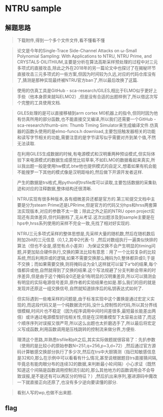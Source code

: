 # NTRU sample

## 解题思路

> 下载附件,得到一个多个文件文件,看不懂看不懂

> 论文是今年的Single-Trace Side-Channel Attacks on ω-Small Polynomial Sampling: With Applications to NTRU, NTRU Prime, and CRYSTALS-DILITHIUM,主要是分析在算法高斯采样预处理的过程中对三元多项式的直接攻击,除此之外在2018年的另一篇论文中也探讨了在揭秘环节直接攻击三元多项式的一些方案,但因为时间较为久远,对应的代码仓库没有了,猜测是那种实现最终被NTRU官方ban了,所以最后改换了这篇.

> 使用的仿真工具是GitHub - sca-research/GILES,相比于ELMO似乎更好上手些（他本身原来就叫ELMO2）,但是没有合适的出题样例了,所以借这次写个完整的工具使用文档.

> GILES处理的是可以直接移植到arm cortex M0机器上的指令,但同时因为他有仿真所用的部分函数,也不能直接交叉编译,所以我们还需要一个GitHub - sca-research/thumb-sim: Thumb Timing Simulator来生成编译文件.仿真器的函数头使用的是elmo-funcs.h download,主要包括触发器相关的功能和读写字节相关的功能,需要注意的是字节读写似乎需要对齐到某个值,不然无法读取.

> 在利用GILES生成数据的时候,有电源模式和汉明重两种预设模式,但实际体验下来电源模式的数据生成感觉比较草率,不如ELMO的数据看起来真实,所以我出题一般是使用hw模式.btw他也提供模式的自定义,想着如果有机会能不能搜罗一下其他的模式像是汉明距啥的,然后做下开源开发者这样.

> 产生的数据是trs格式,用python的trsfile库可以读取,主要包括数据的采集轨迹和对应的注释数据,整体结构还很清晰.

> NTRU实现有很多种版本,各有细微差异还都是官方的.第三轮提交文档中主要是分为steam Prime还是LPRrime,但是官方的代码又分hps和hrss两套算法实现版本,对应的参数不太一致；除此之外之前的NTRU open project实现还有具体差异,但代码删档了,无从考证.这次出题涉及到sample主要是在hps中,hrss系列使用的采样不完全一致,先找了相对好实现的.

> NTRU三元多项式采样的整体思想是,先采样大量的随机数,然后在随机数后附加2bit的三元信息（0,1,2,其中2代表-1）,然后对数组执行一遍类似快排的算法（但也不全是,感觉有点小差异）.为保证交换不会产生明显的timing问题,并更加贴合硬件执行,交换的算法比较有意思：用了一个比较复杂的比较系统,然后利用异或的逻辑,如果不需要交换那么掩码为0,整体都异或0,于是不交换；而如果需要交换,则将掩码设为全1,这样就可以留下a^b的结果,每个值都异或他,自然就得到了交换的结果.这个写法规避了分支判断会带来的时序差异,但是由于这个掩码全0还是全1有明显的汉明重差异,所以可以猜测会有明显的实际电源信号差异,原作者的实验结果也如是.那么我们的目的就是发现并还原这一组交换信号,自然就知道排序后的私钥表达式如何了.

> 但实际遇到一些难采样的问题是,由于标准实现中这个置换是通过宏定义实现的,而这段代码又是一个纯数据流代码,没什么控制性的代码,所以其分界线很模糊,时间片也不稳定（因为程序调用中间时间差很多,最短最长能差出两倍）或许通过电源模型好找相关性,但是在汉明重模型下太容易出错了,而这个顺序序列对误报又很严苛,所以这么出题也太折磨选手了,所以最后将宏定义写成函数,利用函数调用是压栈跳转的控制流来做分界,方便些.

> 理清这个思路,并熟悉trsfile和plt之后,其实实际做题就很容易了：先扒参数（使用的是比较小的原始参数N=251,q=256,p=3,d=72）,然后通过官方源码计算敏感交换部分执行了多少次,然后在trs中大胆猜测（指已知敏感信息是32和0,那么在示例中可以看看有什么情况,甚至说根据题目trs直接猜间隔,毕竟总有能肉眼分布的连续32的数据,来判断最小轮间隔）小心求证（既然知道这个间隔是函数调用控制流引起的,那么其他地方的函数调用会不会导致误报,是不是还有可以再区分的特征？）,然后扒出来序列,塞进源码中魔改一下就直接正向还原了,也没有多少逆向要读懂的部分.

> 看别人写的wp,也做不出来题.

## flag

> 